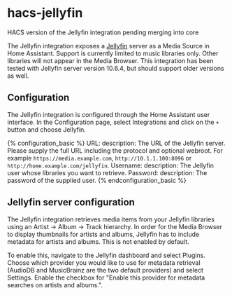 # hacs-jellyfin

HACS version of the Jellyfin integration pending merging into core

The Jellyfin integration exposes a [Jellyfin](https://jellyfin.org/) server as a Media Source in Home Assistant.
Support is currently limited to music libraries only. Other libraries will not appear in the Media Browser. This integration has been tested with Jellyfin server version 10.6.4, but should support older versions as well.

## Configuration

The Jellyfin integration is configured through the Home Assistant user interface. In the Configuration page, select Integrations and click on the `+` button and choose Jellyfin.

{% configuration_basic %}
URL:
description: The URL of the Jellyfin server. Please supply the full URL including the protocol and optional webroot. For example `https://media.example.com`, `http://10.1.1.100:8096` or `http://home.example.com/jellyfin`.
Username:
description: The Jellyfin user whose libraries you want to retrieve.
Password:
description: The password of the supplied user.
{% endconfiguration_basic %}

## Jellyfin server configuration

The Jellyfin integration retrieves media items from your Jellyfin libraries using an Artist -> Album -> Track hierarchy. In order for the Media Browser to display thumbnails for artists and albums, Jellyfin has to include metadata for artists and albums. This is not enabled by default.

To enable this, navigate to the Jellyfin dashboard and select Plugins. Choose which provider you would like to use for metadata retrieval (AudioDB and MusicBrainz are the two default providers) and select Settings. Enable the checkbox for "Enable this provider for metadata searches on artists and albums.".
